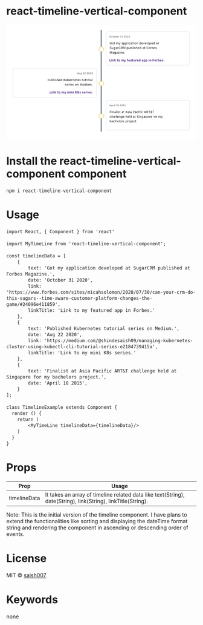 # react-timeline-vertical-component
![Screenshot](https://github.com/saish-shinde-007/react-timeline-vertical-component/blob/main/Screen%20Shot%202020-12-11%20at%209.46.24%20PM.png)
# Install the react-timeline-vertical-component component
`````
npm i react-timeline-vertical-component
`````
# Usage
```
import React, { Component } from 'react'
 
import MyTimeLine from 'react-timeline-vertical-component';

const timelineData = [
    {
        text: 'Got my application developed at SugarCRM published at Forbes Magazine.',
        date: 'October 31 2020',
        link: 'https://www.forbes.com/sites/micahsolomon/2020/07/30/can-your-crm-do-this-sugars--time-aware-customer-platform-changes-the-game/#24096e411859',
        linkTitle: 'Link to my featured app in Forbes.'
    },
    {
        text: 'Published Kubernetes tutorial series on Medium.',
        date: 'Aug 22 2020',
        link: 'https://medium.com/@shindesaish09/managing-kubernetes-cluster-using-kubectl-cli-tutorial-series-e2184739415a',
        linkTitle: 'Link to my mini K8s series.'
    },
    {
        text: 'Finalist at Asia Pacific ART&T challenge held at Singapore for my bachelors project.',
        date: 'April 10 2015',
    }
];

class TimelineExample extends Component {
  render () {
    return (
        <MyTimeLine timelineData={timelineData}/>
    )
  }
}
```

# Props

| Prop  | Usage |
| ------------- | ------------- |
| timelineData  | It takes an array of timeline related data like text(String), date(String), link(String), linkTitle(String).|

Note: This is the initial version of the timeline component. I have plans to extend the functionalities like sorting and
displaying the dateTime format string and rendering the component in ascending or descending order of events.

# License
MIT © [saish007](https://github.com/saish-shinde-007/react-modern-search-dropdown)

# Keywords
none
